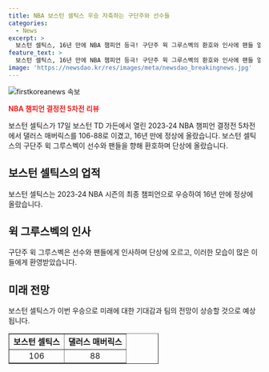 ```yaml
---
title: NBA 보스턴 셀틱스 우승 자축하는 구단주와 선수들
categories:
  - News
excerpt: >
  보스턴 셀틱스, 16년 만에 NBA 챔피언 등극! 구단주 윅 그루스벡의 환호와 인사에 팬들 열광
feature_text: >
  보스턴 셀틱스, 16년 만에 NBA 챔피언 등극! 구단주 윅 그루스벡의 환호와 인사에 팬들 열광
image: 'https://newsdao.kr/res/images/meta/newsdao_breakingnews.jpg'
---
```


<p><img src="https://newsdao.kr/res/images/meta/newsdao_breakingnews.jpg" alt="firstkoreanews 속보" /></p>

<p><b><span style="color: #ee2323;">NBA 챔피언 결정전 5차전 리뷰</span></b></p>

<p data-ke-size="size16">보스턴 셀틱스가 17일 보스턴 TD 가든에서 열린 2023-24 NBA 챔피언 결정전 5차전에서 댈러스 매버릭스를 106-88로 이겼고, 16년 만에 정상에 올랐습니다. 보스턴 셀틱스의 구단주 윅 그루스벡이 선수와 팬들을 향해 환호하며 단상에 올랐습니다.</p>

<h2 data-ke-size="size26">보스턴 셀틱스의 업적</h2>

<p data-ke-size="size16">보스턴 셀틱스는 2023-24 NBA 시즌의 최종 챔피언으로 우승하여 16년 만에 정상에 올랐습니다.</p>

<h2 data-ke-size="size26">윅 그루스벡의 인사</h2>

<p data-ke-size="size16">구단주 윅 그루스벡은 선수와 팬들에게 인사하며 단상에 오르고, 이러한 모습이 많은 이들에게 환영받았습니다.</p>

<h2 data-ke-size="size26">미래 전망</h2>

<p data-ke-size="size16">보스턴 셀틱스가 이번 우승으로 미래에 대한 기대감과 팀의 전망이 상승할 것으로 예상됩니다.</p>

<table border="1" style="width: 300px;">
<tbody>
<tr>
<td style="text-align: center; height: 17px;"><b>보스턴 셀틱스</b></td>
<td style="text-align: center; height: 17px;"><b>댈러스 매버릭스</b></td>
</tr>
<tr>
<td style="text-align: center;">106</td>
<td style="text-align: center;">88</td>
</tr>
</tbody>
</table>

